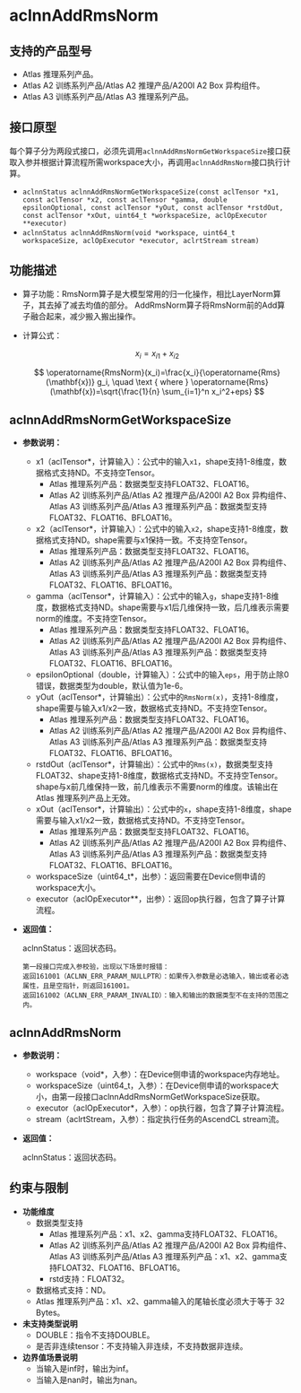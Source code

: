 # aclnnAddRmsNorm

## 支持的产品型号

- Atlas 推理系列产品。
- Atlas A2 训练系列产品/Atlas A2 推理产品/A200I A2 Box 异构组件。
- Atlas A3 训练系列产品/Atlas A3 推理系列产品。

## 接口原型

每个算子分为两段式接口，必须先调用`aclnnAddRmsNormGetWorkspaceSize`接口获取入参并根据计算流程所需workspace大小，再调用`aclnnAddRmsNorm`接口执行计算。

- `aclnnStatus aclnnAddRmsNormGetWorkspaceSize(const aclTensor *x1, const aclTensor *x2, const aclTensor *gamma, double epsilonOptional, const aclTensor *yOut, const aclTensor *rstdOut, const aclTensor *xOut, uint64_t *workspaceSize, aclOpExecutor **executor)`
- `aclnnStatus aclnnAddRmsNorm(void *workspace, uint64_t workspaceSize, aclOpExecutor *executor, aclrtStream stream)`

## 功能描述

- 算子功能：RmsNorm算子是大模型常用的归一化操作，相比LayerNorm算子，其去掉了减去均值的部分。
  AddRmsNorm算子将RmsNorm前的Add算子融合起来，减少搬入搬出操作。
- 计算公式：

  $$
  x_i=x_{i1}+x_{i2}
  $$

  $$
  \operatorname{RmsNorm}(x_i)=\frac{x_i}{\operatorname{Rms}(\mathbf{x})} g_i, \quad \text { where } \operatorname{Rms}(\mathbf{x})=\sqrt{\frac{1}{n} \sum_{i=1}^n x_i^2+eps}
  $$

## aclnnAddRmsNormGetWorkspaceSize

- **参数说明：**

  * x1（aclTensor*，计算输入）：公式中的输入`x1`，shape支持1-8维度，数据格式支持ND。不支持空Tensor。
    * Atlas 推理系列产品：数据类型支持FLOAT32、FLOAT16。
    * Atlas A2 训练系列产品/Atlas A2 推理产品/A200I A2 Box 异构组件、Atlas A3 训练系列产品/Atlas A3 推理系列产品：数据类型支持FLOAT32、FLOAT16、BFLOAT16。
  * x2（aclTensor*，计算输入）：公式中的输入`x2`，shape支持1-8维度，数据格式支持ND。shape需要与x1保持一致。不支持空Tensor。
    * Atlas 推理系列产品：数据类型支持FLOAT32、FLOAT16。
    * Atlas A2 训练系列产品/Atlas A2 推理产品/A200I A2 Box 异构组件、Atlas A3 训练系列产品/Atlas A3 推理系列产品：数据类型支持FLOAT32、FLOAT16、BFLOAT16。
  * gamma（aclTensor*，计算输入）：公式中的输入`g`，shape支持1-8维度，数据格式支持ND。shape需要与x1后几维保持一致，后几维表示需要norm的维度。不支持空Tensor。
    * Atlas 推理系列产品：数据类型支持FLOAT32、FLOAT16。
    * Atlas A2 训练系列产品/Atlas A2 推理产品/A200I A2 Box 异构组件、Atlas A3 训练系列产品/Atlas A3 推理系列产品：数据类型支持FLOAT32、FLOAT16、BFLOAT16。
  * epsilonOptional（double，计算输入）：公式中的输入`eps`，用于防止除0错误，数据类型为double，默认值为1e-6。
  * yOut（aclTensor*，计算输出）：公式中的`RmsNorm(x)`，支持1-8维度，shape需要与输入x1/x2一致，数据格式支持ND。不支持空Tensor。
    * Atlas 推理系列产品：数据类型支持FLOAT32、FLOAT16。
    * Atlas A2 训练系列产品/Atlas A2 推理产品/A200I A2 Box 异构组件、Atlas A3 训练系列产品/Atlas A3 推理系列产品：数据类型支持FLOAT32、FLOAT16、BFLOAT16。
  * rstdOut（aclTensor*，计算输出）：公式中的`Rms(x)`，数据类型支持FLOAT32、shape支持1-8维度，数据格式支持ND。不支持空Tensor。shape与x前几维保持一致，前几维表示不需要norm的维度。该输出在Atlas 推理系列产品上无效。
  * xOut（aclTensor*，计算输出）：公式中的`x`，shape支持1-8维度，shape需要与输入x1/x2一致，数据格式支持ND。不支持空Tensor。
    * Atlas 推理系列产品：数据类型支持FLOAT32、FLOAT16。
    * Atlas A2 训练系列产品/Atlas A2 推理产品/A200I A2 Box 异构组件、Atlas A3 训练系列产品/Atlas A3 推理系列产品：数据类型支持FLOAT32、FLOAT16、BFLOAT16。
  * workspaceSize（uint64_t*，出参）：返回需要在Device侧申请的workspace大小。
  * executor（aclOpExecutor**，出参）：返回op执行器，包含了算子计算流程。

- **返回值：**

  aclnnStatus：返回状态码。

  ```
  第一段接口完成入参校验，出现以下场景时报错：
  返回161001（ACLNN_ERR_PARAM_NULLPTR）：如果传入参数是必选输入，输出或者必选属性，且是空指针，则返回161001。
  返回161002（ACLNN_ERR_PARAM_INVALID）：输入和输出的数据类型不在支持的范围之内。
  ```

## aclnnAddRmsNorm

- **参数说明：**

  * workspace（void*，入参）：在Device侧申请的workspace内存地址。
  * workspaceSize（uint64_t，入参）：在Device侧申请的workspace大小，由第一段接口aclnnAddRmsNormGetWorkspaceSize获取。
  * executor（aclOpExecutor*，入参）：op执行器，包含了算子计算流程。
  * stream（aclrtStream，入参）：指定执行任务的AscendCL stream流。

- **返回值：**

  aclnnStatus：返回状态码。

## 约束与限制
- **功能维度**
  * 数据类型支持
    * Atlas 推理系列产品：x1、x2、gamma支持FLOAT32、FLOAT16。
    * Atlas A2 训练系列产品/Atlas A2 推理产品/A200I A2 Box 异构组件、Atlas A3 训练系列产品/Atlas A3 推理系列产品：x1、x2、gamma支持FLOAT32、FLOAT16、BFLOAT16。
    * rstd支持：FLOAT32。
  * 数据格式支持：ND。
  * Atlas 推理系列产品：x1、x2、gamma输入的尾轴长度必须大于等于 32 Bytes。
- **未支持类型说明**
  * DOUBLE：指令不支持DOUBLE。
  * 是否非连续tensor：不支持输入非连续，不支持数据非连续。
- **边界值场景说明**
  * 当输入是inf时，输出为inf。
  * 当输入是nan时，输出为nan。
